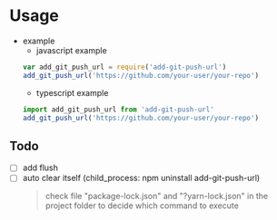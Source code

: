 # Usage
- example
    - javascript example
    ```javascript
    var add_git_push_url = require('add-git-push-url')
    add_git_push_url('https://github.com/your-user/your-repo')
    ```
    - typescript example
    ```typescript
    import add_git_push_url from 'add-git-push-url'
    add_git_push_url('https://github.com/your-user/your-repo')
    ```

## Todo

- [ ] add flush
- [ ] auto clear itself (child_process: npm uninstall add-git-push-url)
    > check file "package-lock.json" and "?yarn-lock.json" in the project folder to decide which command to execute
